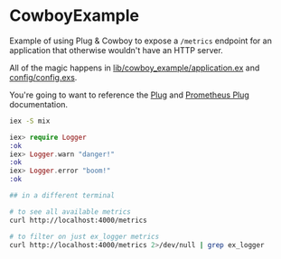 # CowboyExample

Example of using Plug & Cowboy to expose a `/metrics` endpoint for an application that otherwise wouldn't have an HTTP server.

All of the magic happens in [lib/cowboy_example/application.ex](lib/cowboy_example/application.ex) and [config/config.exs](config/config.exs).

You're going to want to reference the [Plug](https://hexdocs.pm/plug/readme.html) and [Prometheus Plug](https://hexdocs.pm/prometheus_plugs/Prometheus.PlugExporter.html) documentation.

```bash
iex -S mix
```

```elixir
iex> require Logger
:ok
iex> Logger.warn "danger!"
:ok
iex> Logger.error "boom!"
:ok
```

```bash
## in a different terminal

# to see all available metrics
curl http://localhost:4000/metrics

# to filter on just ex_logger metrics
curl http://localhost:4000/metrics 2>/dev/null | grep ex_logger
```